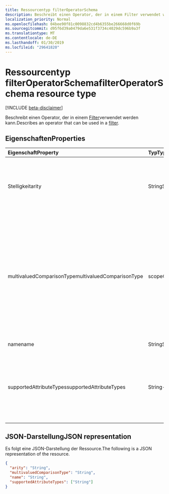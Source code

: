 ```yaml
---
title: Ressourcentyp filterOperatorSchema
description: Beschreibt einen Operator, der in einem Filter verwendet werden kann.
localization_priority: Normal
ms.openlocfilehash: 04bee90f81c0098832cd4b6355be266668d0f69b
ms.sourcegitcommit: d95f6d39a0479da6e531f3734c4029dc596b9a3f
ms.translationtype: MT
ms.contentlocale: de-DE
ms.lasthandoff: 01/30/2019
ms.locfileid: "29641820"
---
```

# <a name="filteroperatorschema-resource-type"></a><span data-ttu-id="cbcb1-103">Ressourcentyp filterOperatorSchema</span><span class="sxs-lookup"><span data-stu-id="cbcb1-103">filterOperatorSchema resource type</span></span>

[!INCLUDE [beta-disclaimer](../../includes/beta-disclaimer.md)]

<span data-ttu-id="cbcb1-104">Beschreibt einen Operator, der in einem [Filter](synchronization-filter.md)verwendet werden kann.</span><span class="sxs-lookup"><span data-stu-id="cbcb1-104">Describes an operator that can be used in a [filter](synchronization-filter.md).</span></span>

## <a name="properties"></a><span data-ttu-id="cbcb1-105">Eigenschaften</span><span class="sxs-lookup"><span data-stu-id="cbcb1-105">Properties</span></span>

| <span data-ttu-id="cbcb1-106">Eigenschaft</span><span class="sxs-lookup"><span data-stu-id="cbcb1-106">Property</span></span>                   | <span data-ttu-id="cbcb1-107">Typ</span><span class="sxs-lookup"><span data-stu-id="cbcb1-107">Type</span></span>                      | <span data-ttu-id="cbcb1-108">Beschreibung</span><span class="sxs-lookup"><span data-stu-id="cbcb1-108">Description</span></span>    |
|:---------------------------|:--------------------------|:---------------|
|<span data-ttu-id="cbcb1-109">Stelligkeit</span><span class="sxs-lookup"><span data-stu-id="cbcb1-109">arity</span></span>                       |<span data-ttu-id="cbcb1-110">String</span><span class="sxs-lookup"><span data-stu-id="cbcb1-110">String</span></span>          |<span data-ttu-id="cbcb1-111">Stelligkeit des Operators.</span><span class="sxs-lookup"><span data-stu-id="cbcb1-111">Arity of the operator.</span></span> <span data-ttu-id="cbcb1-112">Mögliche Werte sind: `Binary` und `Unary`.</span><span class="sxs-lookup"><span data-stu-id="cbcb1-112">Possible values are: `Binary`, `Unary`.</span></span> <span data-ttu-id="cbcb1-113">Der Standardwert ist `Binary`.</span><span class="sxs-lookup"><span data-stu-id="cbcb1-113">The default is `Binary`.</span></span>|
|<span data-ttu-id="cbcb1-114">multivaluedComparisonType</span><span class="sxs-lookup"><span data-stu-id="cbcb1-114">multivaluedComparisonType</span></span>   |<span data-ttu-id="cbcb1-115">scopeOperatorMultiValuedComparisonType</span><span class="sxs-lookup"><span data-stu-id="cbcb1-115">scopeOperatorMultiValuedComparisonType</span></span>          |<span data-ttu-id="cbcb1-116">Mögliche Werte sind: `All` und `Any`.</span><span class="sxs-lookup"><span data-stu-id="cbcb1-116">Possible values are: `All`, `Any`.</span></span> <span data-ttu-id="cbcb1-117">Gilt nur für mehrwertige Attribute.</span><span class="sxs-lookup"><span data-stu-id="cbcb1-117">Applies only to multivalued attributes.</span></span> <span data-ttu-id="cbcb1-118">`All`bedeutet, dass alle Werte, die die Bedingung erfüllen müssen.</span><span class="sxs-lookup"><span data-stu-id="cbcb1-118">`All` means that all values must satisfy the condition.</span></span> <span data-ttu-id="cbcb1-119">`Any`bedeutet, dass mindestens ein Wert hat, um die Bedingung zu erfüllen.</span><span class="sxs-lookup"><span data-stu-id="cbcb1-119">`Any` means that at least one value has to satisfy the condition.</span></span> <span data-ttu-id="cbcb1-120">Der Standardwert ist `All`.</span><span class="sxs-lookup"><span data-stu-id="cbcb1-120">The default is `All`.</span></span>|
|<span data-ttu-id="cbcb1-121">name</span><span class="sxs-lookup"><span data-stu-id="cbcb1-121">name</span></span>                        |<span data-ttu-id="cbcb1-122">String</span><span class="sxs-lookup"><span data-stu-id="cbcb1-122">String</span></span>                     |<span data-ttu-id="cbcb1-123">Name des Operators.</span><span class="sxs-lookup"><span data-stu-id="cbcb1-123">Operator name.</span></span> |
|<span data-ttu-id="cbcb1-124">supportedAttributeTypes</span><span class="sxs-lookup"><span data-stu-id="cbcb1-124">supportedAttributeTypes</span></span>     |<span data-ttu-id="cbcb1-125">String-Sammlung</span><span class="sxs-lookup"><span data-stu-id="cbcb1-125">String collection</span></span>         |<span data-ttu-id="cbcb1-126">Attribut Typen, die vom Operator unterstützt.</span><span class="sxs-lookup"><span data-stu-id="cbcb1-126">Attribute types supported by the operator.</span></span> <span data-ttu-id="cbcb1-127">Mögliche Werte: `Boolean`, `Binary`, `Reference`, `Integer`, `String`.</span><span class="sxs-lookup"><span data-stu-id="cbcb1-127">Possible values are: `Boolean`, `Binary`, `Reference`, `Integer`, `String`.</span></span>|

## <a name="json-representation"></a><span data-ttu-id="cbcb1-128">JSON-Darstellung</span><span class="sxs-lookup"><span data-stu-id="cbcb1-128">JSON representation</span></span>

<span data-ttu-id="cbcb1-129">Es folgt eine JSON-Darstellung der Ressource.</span><span class="sxs-lookup"><span data-stu-id="cbcb1-129">The following is a JSON representation of the resource.</span></span>

<!-- {
  "blockType": "resource",
  "optionalProperties": [

  ],
  "@odata.type": "microsoft.graph.filterOperatorSchema"
}-->

```json
{
  "arity": "String",
  "multivaluedComparisonType": "String",
  "name": "String",
  "supportedAttributeTypes": ["String"]
}

```

<!-- uuid: 8fcb5dbc-d5aa-4681-8e31-b001d5168d79
2015-10-25 14:57:30 UTC -->
<!--
{
  "type": "#page.annotation",
  "description": "filterOperatorSchema resource",
  "keywords": "",
  "section": "documentation",
  "tocPath": "",
  "suppressions": [
    "Error: /api-reference/beta/resources/synchronization-filteroperatorschema.md:\r\n      Exception processing links.\r\n    System.ArgumentException: Link Definition was null. Link text: !INCLUDE [beta-disclaimer](../../includes/beta-disclaimer.md)\r\n      at ApiDoctor.Validation.DocFile.get_LinkDestinations()\r\n      at ApiDoctor.Validation.DocSet.ValidateLinks(Boolean includeWarnings, String[] relativePathForFiles, IssueLogger issues, Boolean requireFilenameCaseMatch, Boolean printOrphanedFiles)"
  ]
}
-->

